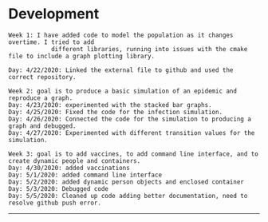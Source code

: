 # Development
    Week 1: I have added code to model the population as it changes overtime. I tried to add
                different libraries, running into issues with the cmake file to include a graph plotting library.
                
    Day: 4/22/2020: Linked the external file to github and used the correct repository.
    
    Week 2: goal is to produce a basic simulation of an epidemic and reproduce a graph.
    Day: 4/23/2020: experimented with the stacked bar graphs.
    Day: 4/25/2020: Fixed the code for the infection simulation.
    Day: 4/26/2020: Connected the code for the simulation to producing a graph and debugged.
    Day: 4/27/2020: Experimented with different transition values for the simulation.
    
    Week 3: goal is to add vaccines, to add command line interface, and to create dynamic people and containers.
    Day: 4/30/2020: added vaccinations
    Day: 5/1/2020: added command line interface
    Day: 5/2/2020: added dynamic person objects and enclosed container
    Day: 5/3/2020: Debugged code
    Day: 5/5/2020: Cleaned up code adding better documentation, need to resolve github push error.
    
    
    
---

